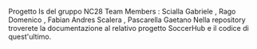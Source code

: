 Progetto Is del gruppo NC28
Team Members : Scialla Gabriele , Rago Domenico , Fabian Andres Scalera , Pascarella Gaetano
Nella repository troverete la documentazione al relativo progetto SoccerHub e il codice di quest'ultimo.

